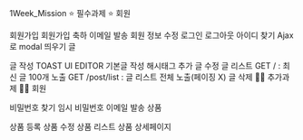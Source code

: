 1Week_Mission
⭐️ 필수과제 ⭐️
회원

 회원가입
 회원가입 축하 이메일 발송
 회원 정보 수정
 로그인
 로그아웃
 아이디 찾기
 Ajax로 modal 띄우기
글

 글 작성
 TOAST UI EDITOR
 기본글 작성
 해시태그 추가
 글 수정
 글 리스트
 GET / : 최신 글 100개 노출
 GET /post/list : 글 리스트 전체 노출(페이징 X)
 글 삭제
👍🏻 추가과제 👍🏻
회원

 비밀번호 찾기
 임시 비밀번호 이메일 발송
상품

 상품 등록
 상품 수정
 상품 리스트
 상품 상세페이지
